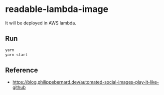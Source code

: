 # readable-lambda-image

It will be deployed in AWS lambda.

## Run

```bash
yarn
yarn start
```

## Reference

- https://blog.philippebernard.dev/automated-social-images-play-it-like-github
